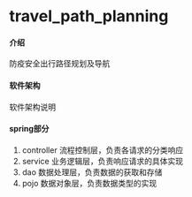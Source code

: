 # travel_path_planning

#### 介绍
防疫安全出行路径规划及导航

#### 软件架构
软件架构说明


#### spring部分

1.  controller 流程控制层，负责各请求的分类响应
2.  service 业务逻辑层，负责响应请求的具体实现
3.  dao 数据处理层，负责数据的获取和存储
4.  pojo 数据对象层，负责数据类型的实现


